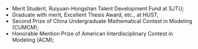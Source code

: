 
* Merit Student, Ruiyuan-Hongshan Talent Development Fund at SJTU;
* Graduate with merit, Excellent Thesis Award, etc., at HUST;
* Second Prize of China Undergraduate Mathematical Contest in Modeling (CUMCM);
* Honorable Mention Prize of American Interdisciplinary Contest in Modeling (ACM); 

